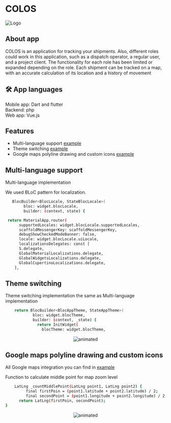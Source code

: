 # COLOS
![Logo](https://github.com/GaLenN3228/portfolio_preview/blob/main/assets/colos_logo.png?raw=true)

## About app

COLOS is an application for tracking your shipments. Also, different roles could work in this application, such as a dispatch operator, a regular user, and a project client. The functionality for each role has been limited or expanded depending on the role. Each shipment can be tracked on a map, with an accurate calculation of its location and a history of movement

## 🛠 App languages
Mobile app: Dart and flutter<br />
Backend: php<br />
Web app: Vue.js

## Features

- Multi-language support  [example](https://github.com/GaLenN3228/portfolio_preview/tree/main/examples/locale_bloc)
- Theme switching   [example](https://github.com/GaLenN3228/portfolio_preview/tree/main/examples/bloc_theme)
- Google maps polyline drawing and custom icons  [example](https://github.com/GaLenN3228/portfolio_preview/tree/main/examples/map)


## Multi-language support

Multi-language implementation

We used BLoC pattern for localization. 

```bash
   BlocBuilder<BlocLocale, StateBlocLocale>(
        bloc: widget.blocLocale,
        builder: (context, state) {
```

```bash
 return MaterialApp.router(
      supportedLocales: widget.blocLocale.supportedLocales,
      scaffoldMessengerKey: scaffoldMessengerKey,
      debugShowCheckedModeBanner: false,
      locale: widget.blocLocale.uiLocale,
      localizationsDelegates: const [
      S.delegate,
      GlobalMaterialLocalizations.delegate,
      GlobalWidgetsLocalizations.delegate,
      GlobalCupertinoLocalizations.delegate,
    ],
```

## Theme switching

Theme switching implementation the same as Multi-language implementation


```bash
    return BlocBuilder<BlocAppTheme, StateAppTheme>(
            bloc: widget.blocTheme,
            builder: (context, _state) {
              return InitWidget(
                blocTheme: widget.blocTheme,
```



<p align="center">
  <img src="https://gitlab.com/simplecodedev/portfolio/flutter/flutter-colos/colos_mobile/-/blob/main/assets/map_preview.gif" alt="animated" />
</p>

## Google maps polyline drawing and custom icons

All Google maps integration you can find in [example](https://github.com/GaLenN3228/portfolio_preview/tree/main/examples/map)

Function to calculate middle point for map zoom level
```bash
    LatLng _countMiddlePoint(LatLng point1, LatLng point2) {
         final firstPoin = (point1.latitude + point2.latitude) / 2;
         final secondPoint = (point1.longitude + point2.longitude) / 2;
      return LatLng(firstPoin, secondPoint);
}
```

<p align="center">
  <img src="https://github.com/GaLenN3228/portfolio_preview/blob/main/assets/map_preview.gif" alt="animated" />
</p>

